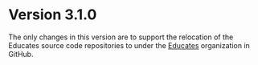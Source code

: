 Version 3.1.0
=============

The only changes in this version are to support the relocation of the Educates
source code repositories to under the [Educates](https://github.com/educates)
organization in GitHub.

